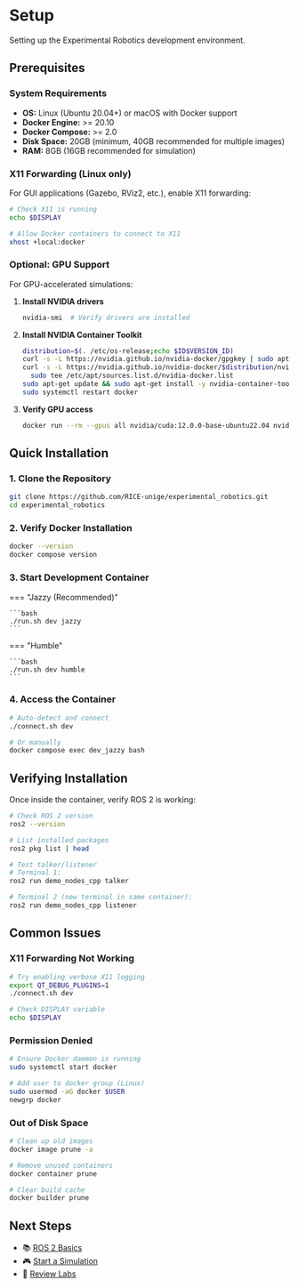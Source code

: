 # Setup

Setting up the Experimental Robotics development environment.

## Prerequisites

### System Requirements

- **OS:** Linux (Ubuntu 20.04+) or macOS with Docker support
- **Docker Engine:** >= 20.10
- **Docker Compose:** >= 2.0
- **Disk Space:** 20GB (minimum, 40GB recommended for multiple images)
- **RAM:** 8GB (16GB recommended for simulation)

### X11 Forwarding (Linux only)

For GUI applications (Gazebo, RViz2, etc.), enable X11 forwarding:

```bash
# Check X11 is running
echo $DISPLAY

# Allow Docker containers to connect to X11
xhost +local:docker
```

### Optional: GPU Support

For GPU-accelerated simulations:

1. **Install NVIDIA drivers**
   ```bash
   nvidia-smi  # Verify drivers are installed
   ```

2. **Install NVIDIA Container Toolkit**
   ```bash
   distribution=$(. /etc/os-release;echo $ID$VERSION_ID)
   curl -s -L https://nvidia.github.io/nvidia-docker/gpgkey | sudo apt-key add -
   curl -s -L https://nvidia.github.io/nvidia-docker/$distribution/nvidia-docker.list | \
     sudo tee /etc/apt/sources.list.d/nvidia-docker.list
   sudo apt-get update && sudo apt-get install -y nvidia-container-toolkit
   sudo systemctl restart docker
   ```

3. **Verify GPU access**
   ```bash
   docker run --rm --gpus all nvidia/cuda:12.0.0-base-ubuntu22.04 nvidia-smi
   ```

## Quick Installation

### 1. Clone the Repository

```bash
git clone https://github.com/RICE-unige/experimental_robotics.git
cd experimental_robotics
```

### 2. Verify Docker Installation

```bash
docker --version
docker compose version
```

### 3. Start Development Container

=== "Jazzy (Recommended)"

    ```bash
    ./run.sh dev jazzy
    ```

=== "Humble"

    ```bash
    ./run.sh dev humble
    ```

### 4. Access the Container

```bash
# Auto-detect and connect
./connect.sh dev

# Or manually
docker compose exec dev_jazzy bash
```

## Verifying Installation

Once inside the container, verify ROS 2 is working:

```bash
# Check ROS 2 version
ros2 --version

# List installed packages
ros2 pkg list | head

# Test talker/listener
# Terminal 1:
ros2 run demo_nodes_cpp talker

# Terminal 2 (new terminal in same container):
ros2 run demo_nodes_cpp listener
```

## Common Issues

### X11 Forwarding Not Working

```bash
# Try enabling verbose X11 logging
export QT_DEBUG_PLUGINS=1
./connect.sh dev

# Check DISPLAY variable
echo $DISPLAY
```

### Permission Denied

```bash
# Ensure Docker daemon is running
sudo systemctl start docker

# Add user to docker group (Linux)
sudo usermod -aG docker $USER
newgrp docker
```

### Out of Disk Space

```bash
# Clean up old images
docker image prune -a

# Remove unused containers
docker container prune

# Clear build cache
docker builder prune
```

## Next Steps

- 📚 [ROS 2 Basics](../course/ros2-basics.md)
- 🎮 [Start a Simulation](../course/simulation.md)
- 📝 [Review Labs](../course/labs.md)
